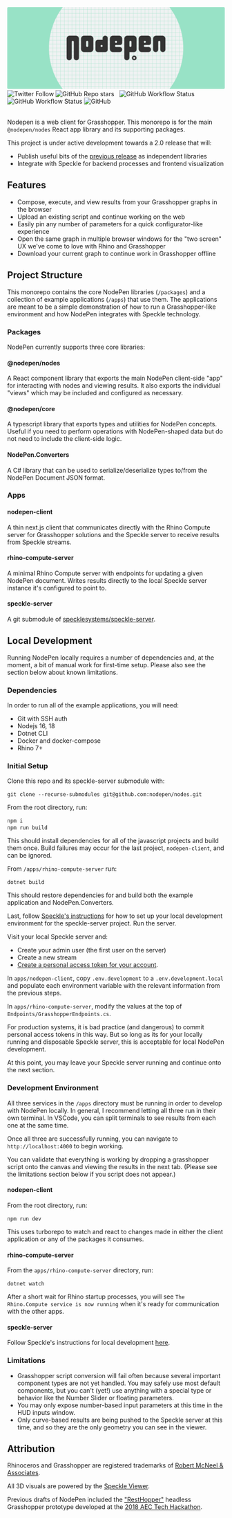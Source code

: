 <img src="np-banner.png" >

<div>
<img alt="Twitter Follow" src="https://img.shields.io/twitter/follow/NodePenIO?style=social">
<img alt="GitHub Repo stars" src="https://img.shields.io/github/stars/nodepen/nodes?style=social">
&nbsp;
<img alt="GitHub Workflow Status" src="https://img.shields.io/github/actions/workflow/status/nodepen/nodes/ci-nodes.yml?label=nodes&style=flat-square">
<img alt="GitHub Workflow Status" src="https://img.shields.io/github/actions/workflow/status/nodepen/nodes/ci-converters.yml?label=converters&style=flat-square">
<!-- <img alt="npm (scoped)" src="https://img.shields.io/npm/v/@nodepen/nodes?style=flat-square"> -->
<img alt="GitHub" src="https://img.shields.io/github/license/nodepen/nodes?style=flat-square">
</div>
<br />

Nodepen is a web client for Grasshopper. This monorepo is for the main `@nodepen/nodes` React app library and its supporting packages.

This project is under active development towards a 2.0 release that will:

- Publish useful bits of the [previous release](https://github.com/nodepen/nodes/releases/tag/1.0.0) as independent libraries
- Integrate with Speckle for backend processes and frontend visualization

## Features

- Compose, execute, and view results from your Grasshopper graphs in the browser
- Upload an existing script and continue working on the web
- Easily pin any number of parameters for a quick configurator-like experience
- Open the same graph in multiple browser windows for the "two screen" UX we've come to love with Rhino and Grasshopper
- Download your current graph to continue work in Grasshopper offline

## Project Structure

This monorepo contains the core NodePen libraries (`/packages`) and a collection of example applications (`/apps`) that use them. The applications are meant to be a simple demonstration of how to run a Grasshopper-like environment and how NodePen integrates with Speckle technology.

### Packages

NodePen currently supports three core libraries:

#### @nodepen/nodes

A React component library that exports the main NodePen client-side "app" for interacting with nodes and viewing results. It also exports the individual "views" which may be included and configured as necessary.

#### @nodepen/core

A typescript library that exports types and utilities for NodePen concepts. Useful if you need to perform operations with NodePen-shaped data but do not need to include the client-side logic.

#### NodePen.Converters

A C# library that can be used to serialize/deserialize types to/from the NodePen Document JSON format.

### Apps

#### nodepen-client

A thin next.js client that communicates directly with the Rhino Compute server for Grasshopper solutions and the Speckle server to receive results from Speckle streams.

#### rhino-compute-server

A minimal Rhino Compute server with endpoints for updating a given NodePen document. Writes results directly to the local Speckle server instance it's configured to point to.

#### speckle-server

A git submodule of [specklesystems/speckle-server](https://github.com/specklesystems/speckle-server).

## Local Development

Running NodePen locally requires a number of dependencies and, at the moment, a bit of manual work for first-time setup. Please also see the section below about known limitations.

### Dependencies

In order to run all of the example applications, you will need:

- Git with SSH auth
- Nodejs 16, 18
- Dotnet CLI
- Docker and docker-compose
- Rhino 7+

### Initial Setup

Clone this repo and its speckle-server submodule with:

```
git clone --recurse-submodules git@github.com:nodepen/nodes.git
```

From the root directory, run:

```
npm i
npm run build
```

This should install dependencies for all of the javascript projects and build them once. Build failures may occur for the last project, `nodepen-client`, and can be ignored.

From `/apps/rhino-compute-server` run:

```
dotnet build
```

This should restore dependencies for and build both the example application and NodePen.Converters.

Last, follow [Speckle's instructions](https://speckle.guide/dev/server-local-dev.html) for how to set up your local development environment for the speckle-server project. Run the server.

Visit your local Speckle server and:

- Create your admin user (the first user on the server)
- Create a new stream
- [Create a personal access token for your account](https://speckle.guide/dev/tokens.html).

In `apps/nodepen-client`, copy `.env.development` to a `.env.development.local` and populate each environment variable with the relevant information from the previous steps.

In `apps/rhino-compute-server`, modify the values at the top of `Endpoints/GrasshopperEndpoints.cs`.

For production systems, it is bad practice (and dangerous) to commit personal access tokens in this way. But so long as its for your locally running and disposable Speckle server, this is acceptable for local NodePen development.

At this point, you may leave your Speckle server running and continue onto the next section.

### Development Environment

All three services in the `/apps` directory must be running in order to develop with NodePen locally. In general, I recommend letting all three run in their own terminal. In VSCode, you can split terminals to see results from each one at the same time.

Once all three are successfully running, you can navigate to `http://localhost:4000` to begin working.

You can validate that everything is working by dropping a grasshopper script onto the canvas and viewing the results in the next tab. (Please see the limitations section below if you script does not appear.)

#### nodepen-client

From the root directory, run:

```
npm run dev
```

This uses turborepo to watch and react to changes made in either the client application or any of the packages it consumes.

#### rhino-compute-server

From the `apps/rhino-compute-server` directory, run:

```
dotnet watch
```

After a short wait for Rhino startup processes, you will see `The Rhino.Compute service is now running` when it's ready for communication with the other apps.

#### speckle-server

Follow Speckle's instructions for local development [here](https://speckle.guide/dev/server-local-dev.html).

### Limitations

- Grasshopper script conversion will fail often because several important component types are not yet handled. You may safely use most default components, but you can't (yet!) use anything with a special type or behavior like the Number Slider or floating parameters.
- You may only expose number-based input parameters at this time in the HUD inputs window.
- Only curve-based results are being pushed to the Speckle server at this time, and so they are the only geometry you can see in the viewer.

## Attribution

Rhinoceros and Grasshopper are registered trademarks of [Robert McNeel & Associates](https://www.rhino3d.com).

All 3D visuals are powered by the [Speckle Viewer](https://github.com/specklesystems/speckle-server/tree/main/packages/viewer).

Previous drafts of NodePen included the ["RestHopper"](https://github.com/RESThopper/resthopper.grasshopper) headless Grasshopper prototype developed at the [2018 AEC Tech Hackathon](http://core.thorntontomasetti.com/aec-tech-2018/aec-tech-2018-hackathon/2018-aec-tech-hackathon-github-repos/).
